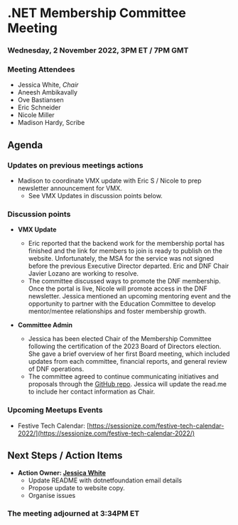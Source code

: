# .NET Membership Committee Meeting

### Wednesday, 2 November 2022, 3PM ET / 7PM GMT

### Meeting Attendees

* Jessica White, *Chair*
* Aneesh Ambikavally
* Ove Bastiansen
* Eric Schneider
* Nicole Miller
* Madison Hardy, Scribe

## Agenda

### Updates on previous meetings actions

* Madison to coordinate VMX update with Eric S / Nicole to prep newsletter announcement for VMX.
    * See VMX Updates in discussion points below.

### Discussion points

* **VMX Update**
    * Eric reported that the backend work for the membership portal has finished and the link for members to join is ready to publish on the website. Unfortunately, the MSA for the service was not signed before the previous Executive Director departed. Eric and DNF Chair Javier Lozano are working to resolve.
    * The committee discussed ways to promote the DNF membership. Once the portal is live, Nicole will promote access in the DNF newsletter. Jessica mentioned an upcoming mentoring event and the opportunity to partner with the Education Committee to develop mentor/mentee relationships and foster membership growth.

* **Committee Admin**
    * Jessica has been elected Chair of the Membership Committee following the certification of the 2023 Board of Directors election. She gave a brief overview of her first Board meeting, which included updates from each committee, financial reports, and general review of DNF operations.
    * The committee agreed to continue communicating initiatives and proposals through the [GitHub repo](https://github.com/dotnet-foundation/wg-membership). Jessica will update the read.me to include her contact information as Chair.

### Upcoming Meetups Events

* Festive Tech Calendar: [https://sessionize.com/festive-tech-calendar-2022/](https://sessionize.com/festive-tech-calendar-2022/)

## Next Steps / Action Items

* **Action Owner: [Jessica White](https://github.com/wordshaker)** 
    * Update README with dotnetfoundation email details
    * Propose update to website copy.
    * Organise issues 

### The meeting adjourned at 3:34PM ET
